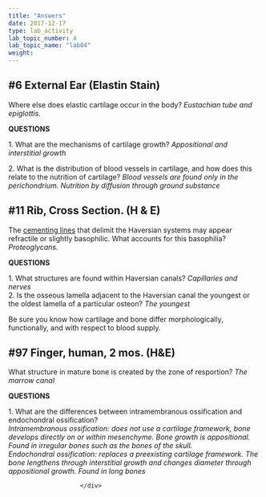 ```yaml
---
title: "Answers"
date: 2017-12-17
type: lab_activity
lab_topic_number: 4
lab_topic_name: "lab04"
weight: 
---
```

<div class="entrybody">
						<h2>#6 External Ear (Elastin Stain)</h2>

<p>Where else does elastic cartilage occur in the body? <i>Eustachian tube and epiglottis.</i></p>

<p><b><span class="caps">QUESTIONS</span></b></p>

<p>1.  What are the mechanisms of cartilage growth?  <i>Appositional and interstitial growth</i></p>

<p>2.  What is the distribution of blood vessels in cartilage, and how does this relate to the nutrition of cartilage? <i>Blood vessels are found only in the perichondrium. Nutrition by diffusion through ground substance</i></p>

<h2>#11 Rib, Cross Section. (H &amp; E) </h2>

<p>The <u>cementing lines</u> that delimit the Haversian systems may appear refractile or slightly basophilic. What accounts for this basophilia?  <i>Proteoglycans.</i></p>

<p><b><span class="caps">QUESTIONS</span></b></p>

<p>1.  What structures are found within Haversian canals? <i>Capillaries and nerves</i><br>
2.  Is the osseous lamella adjacent to the Haversian canal the youngest or the oldest lamella of a particular osteon? <i>The youngest</i></p>

<p>Be sure you know how cartilage and bone differ morphologically, functionally, and with respect to blood supply.</p>




<h2>#97 Finger, human, 2 mos.  (H&amp;E) </h2>

<p>What structure in mature bone is created by the zone of resportion? <i>The marrow canal</i></p>

<p><b><span class="caps">QUESTIONS</span></b></p>

<p>1. What are the differences between intramembranous ossification and endochondral ossification?  <br>
<i>Intramembranous ossification: does not use a cartilage framework, bone develops directly on or within mesenchyme. Bone growth is appositional.  Found in irregular bones such as the bones of the skull.<br>
Endochondral ossification: replaces a preexisting cartilage framework. The bone lengthens through interstitial growth and changes diameter through appositional growth. Found in long bones</i></p>
						
						
						</div>